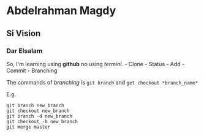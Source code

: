 # Abdelrahman Magdy

## Si Vision

### Dar Elsalam

So, I'm learning using **github** no using *terminl*.
	- Clone
	- Status
	- Add
	- Commit
	- Branching

The commands of *branching* is `git branch` and `get checkout *branch_name*`

E.g.
```
git branch new_branch
git checkout new_branch
git branch -d new_branch
git checkout -b new_branch
git merge master
```
